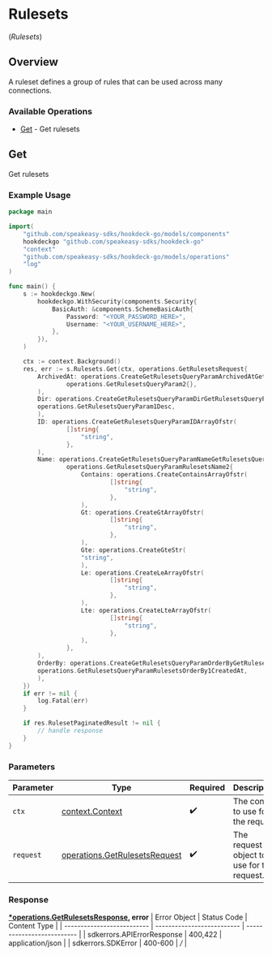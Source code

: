 # Rulesets
(*Rulesets*)

## Overview

A ruleset defines a group of rules that can be used across many connections.

### Available Operations

* [Get](#get) - Get rulesets

## Get

Get rulesets

### Example Usage

```go
package main

import(
	"github.com/speakeasy-sdks/hookdeck-go/models/components"
	hookdeckgo "github.com/speakeasy-sdks/hookdeck-go"
	"context"
	"github.com/speakeasy-sdks/hookdeck-go/models/operations"
	"log"
)

func main() {
    s := hookdeckgo.New(
        hookdeckgo.WithSecurity(components.Security{
            BasicAuth: &components.SchemeBasicAuth{
                Password: "<YOUR_PASSWORD_HERE>",
                Username: "<YOUR_USERNAME_HERE>",
            },
        }),
    )

    ctx := context.Background()
    res, err := s.Rulesets.Get(ctx, operations.GetRulesetsRequest{
        ArchivedAt: operations.CreateGetRulesetsQueryParamArchivedAtGetRulesetsQueryParam2(
                operations.GetRulesetsQueryParam2{},
        ),
        Dir: operations.CreateGetRulesetsQueryParamDirGetRulesetsQueryParam1(
        operations.GetRulesetsQueryParam1Desc,
        ),
        ID: operations.CreateGetRulesetsQueryParamIDArrayOfstr(
                []string{
                    "string",
                },
        ),
        Name: operations.CreateGetRulesetsQueryParamNameGetRulesetsQueryParamRulesetsName2(
                operations.GetRulesetsQueryParamRulesetsName2{
                    Contains: operations.CreateContainsArrayOfstr(
                            []string{
                                "string",
                            },
                    ),
                    Gt: operations.CreateGtArrayOfstr(
                            []string{
                                "string",
                            },
                    ),
                    Gte: operations.CreateGteStr(
                    "string",
                    ),
                    Le: operations.CreateLeArrayOfstr(
                            []string{
                                "string",
                            },
                    ),
                    Lte: operations.CreateLteArrayOfstr(
                            []string{
                                "string",
                            },
                    ),
                },
        ),
        OrderBy: operations.CreateGetRulesetsQueryParamOrderByGetRulesetsQueryParamRulesetsOrderBy1(
        operations.GetRulesetsQueryParamRulesetsOrderBy1CreatedAt,
        ),
    })
    if err != nil {
        log.Fatal(err)
    }

    if res.RulesetPaginatedResult != nil {
        // handle response
    }
}
```

### Parameters

| Parameter                                                                      | Type                                                                           | Required                                                                       | Description                                                                    |
| ------------------------------------------------------------------------------ | ------------------------------------------------------------------------------ | ------------------------------------------------------------------------------ | ------------------------------------------------------------------------------ |
| `ctx`                                                                          | [context.Context](https://pkg.go.dev/context#Context)                          | :heavy_check_mark:                                                             | The context to use for the request.                                            |
| `request`                                                                      | [operations.GetRulesetsRequest](../../models/operations/getrulesetsrequest.md) | :heavy_check_mark:                                                             | The request object to use for the request.                                     |


### Response

**[*operations.GetRulesetsResponse](../../models/operations/getrulesetsresponse.md), error**
| Error Object               | Status Code                | Content Type               |
| -------------------------- | -------------------------- | -------------------------- |
| sdkerrors.APIErrorResponse | 400,422                    | application/json           |
| sdkerrors.SDKError         | 400-600                    | */*                        |
